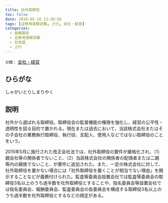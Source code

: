 ```yaml
---
title: 社外取締役
toc: false
date: 2018-05-18 13:30:58
tags: [证券用语解说集, さ行, 会社・経営]
categories:
  - 金融服务
  - 证券用语解说集
  - 日本語
  - さ行
---
```


`分類：` [会社・経営](/tags/会社・経営/)

## ひらがな

しゃがいとりしまりやく

## 説明

社外から選ばれる取締役。取締役会の監督機能の権限を強化し、経営の公平性・透明性を図る目的で置かれる。現在または過去において、当該株式会社またはその子会社の業務執行取締役、執行役、支配人、使用人などではない取締役のことをいう。

2015年5月に施行された改正会社法では、社外取締役の要件が厳格化され、（1）親会社等の関係者でないこと、（2）当該株式会社の関係者の配偶者または二親等内の親族でないこと、が要件に追加された。また、一定の株式会社に対して、社外取締役を置かない場合には「社外取締役を置くことが相当でない理由」を開示することなどが義務付けられた。監査等委員会設置会社では監査等委員会の取締役3名以上のうち過半数を社外取締役とすることや、指名委員会等設置会社では指名委員会、報酬委員会、監査委員会の各委員会を構成する取締役3名以上のうち過半数を社外取締役とするなどの規定がある。
